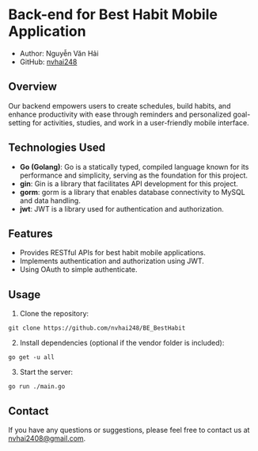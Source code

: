 # Back-end for Best Habit Mobile Application
* Author: Nguyễn Văn Hải
* GitHub: [nvhai248](https://github.com/nvhai248)

## Overview
Our backend empowers users to create schedules, build habits, and enhance productivity with ease through reminders and personalized goal-setting for activities, studies, and work in a user-friendly mobile interface.

## Technologies Used

* **Go (Golang)**: Go is a statically typed, compiled language known for its performance and simplicity, serving as the foundation for this project.
* **gin**: Gin is a library that facilitates API development for this project.
* **gorm**: gorm is a library that enables database connectivity to MySQL and data handling.
* **jwt**: JWT is a library used for authentication and authorization.

## Features

* Provides RESTful APIs for best habit mobile applications.
* Implements authentication and authorization using JWT.
* Using OAuth to simple authenticate.

## Usage

1. Clone the repository:

```
git clone https://github.com/nvhai248/BE_BestHabit
```


2. Install dependencies (optional if the vendor folder is included):

```
go get -u all
```


3. Start the server:

```
go run ./main.go
```


## Contact

If you have any questions or suggestions, please feel free to contact us at nvhai2408@gmail.com.